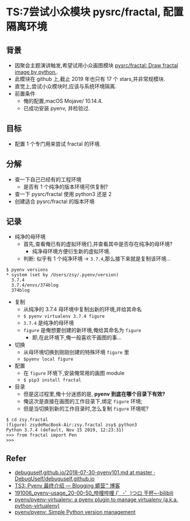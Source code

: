 # TS:7尝试小众模块 pysrc/fractal, 配置隔离环境

## 背景
- 因聚会主题演讲触发,希望试用小众画图模块 [pysrc/fractal: Draw fractal image by python.](https://github.com/pysrc/fractal).
- 此模块在 github 上,截止 2019 年也只有 17 个 stars,并非常规模块.
- 直觉上,尝试小众模块时,应该与系统环境隔离.
- 前置条件
    + 俺的配置,macOS Mojave/ 10.14.4.
    + 已成功安装 pyenv, 并检验过.

## 目标
- 配置 1 个专门用来尝试 fractal 的环境.

## 分解
- 查一下自己已经有的工程环境
    + 是否有 1 个纯净的版本环境可供复制?
- 查一下 pysrc/fractal 使用 python3 还是 2
- 创建适合 pysrc/fractal 的版本环境

## 记录
- 纯净的母环境
    + 首先,查看俺已有的虚拟环境们,并查看其中是否存在纯净的母环境?
        + 纯净母环境方便衍生新的虚拟环境.
    + 判断: 似乎有 1 个纯净环境 -> `3.7.4`,那么接下来就是复制该环境...

```
$ pyenv versions
* system (set by /Users/zsy/.pyenv/version)
  3.7.4
  3.7.4/envs/374blog
  374blog
```

- 复制
    + 从纯净的 3.7.4 母环境中复制出新的环境,并给其命名
    + `$ pyenv virtualenv 3.7.4 figure`
    + `3.7.4` 是纯净的母环境
    + `figure` 是俺想要创建的新环境,俺给其命名为 `figure` 
        * 即,在此环境下,俺一般喜欢干画图的事...
- 切换
    + 从母环境切换到刚刚创建的特殊环境 `figure` 里
    + `$pyenv local figure`
- 配置
    + 在 `figure` 环境下,安装俺常用的画图 module
    + `$ pip3 install fractal`
- 目录
    + 但是这过程里,俺十分迷惑的是, **pyenv 到底在哪个目录下有效?**
    + 俺这次是直接在画图的工作目录下,绑定 `figure` 环境;
    + 但是当切换到新的工作目录时,怎么复制 `figure` 环境呢?


```
$ cd zsy.fractal
(figure) zsydeMacBook-Air:zsy.fractal zsy$ python3
Python 3.7.4 (default, Nov 15 2019, 12:23:31) 
>>> from fractal import Pen
>>> 
```

## Refer
- [debuguself.github.io/2018-07-30-pyenv101.md at master · DebugUself/debuguself.github.io](https://github.com/DebugUself/debuguself.github.io/blob/master/_posts/scm4du/2018-07-30-pyenv101.md)
- [TS3: Pyenv 最终介绍 — Blogging 蟒营™ 博客](https://blog.101.camp/TS/190919-pyenv-finally-intro/)
- [191006_pyenv-usage_20-00-50_哔哩哔哩 (゜-゜)つロ 干杯~-bilibili](https://www.bilibili.com/video/av77693412?from=search&seid=6335516483445440874)
- [pyenv/pyenv-virtualenv: a pyenv plugin to manage virtualenv (a.k.a. python-virtualenv)](https://github.com/pyenv/pyenv-virtualenv)
- [pyenv/pyenv: Simple Python version management](https://github.com/pyenv/pyenv)
